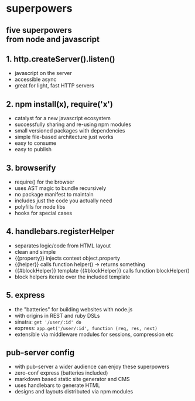 # superpowers

## five superpowers <br> from node and javascript

## 1. http.createServer().listen()
- javascript on the server
- accessible async
- great for light, fast HTTP servers

## 2. npm install(x), require('x')
- catalyst for a new javascript ecosystem
- successfully sharing and re-using npm modules
- small versioned packages with dependencies
- simple file-based architecture just works
- easy to consume
- easy to publish

## 3. browserify
- require() for the browser
- uses AST magic to bundle recursively
- no package manifest to maintain
- includes just the code you actually need
- polyfills for node libs
- hooks for special cases

## 4. handlebars.registerHelper
- separates logic/code from HTML layout
- clean and simple 
- {{property}} injects context object.property
- {{helper}} calls function helper() -> returns something
- {{#blockHelper}} template {{#blockHelper}} calls function blockHelper()
- block helpers iterate over the included template

## 5. express
- the "batteries" for building websites with node.js
- with origins in REST and ruby DSLs
- sinatra: `get '/user/:id' do`
- express: `app.get('/user/:id', function (req, res, next)`
- extensible via middleware modules for sessions, compression etc

## pub-server config
- with pub-server a wider audience can enjoy these superpowers
- zero-conf express (batteries included)
- markdown based static site generator and CMS
- uses handlebars to generate HTML
- designs and layouts distributed via npm modules
